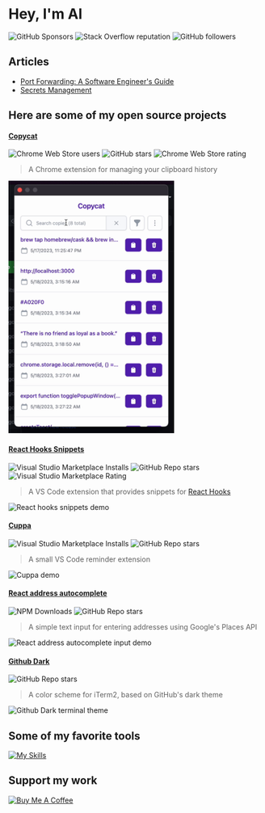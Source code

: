 # Hey, I'm Al

![GitHub Sponsors](https://img.shields.io/github/sponsors/alduncanson)
![Stack Overflow reputation](https://img.shields.io/stackexchange/stackoverflow/r/9985521)
![GitHub followers](https://img.shields.io/github/followers/alduncanson)

## Articles
- [Port Forwarding: A Software Engineer's Guide](https://www.linkedin.com/pulse/port-forwarding-software-engineers-guide-al-duncanson-zuj8e/)
- [Secrets Management](https://www.linkedin.com/pulse/secrets-management-al-duncanson-hj3ue/)

## Here are some of my open source projects

#### [Copycat](https://alduncanson.github.io/Copycat/)

![Chrome Web Store users](https://img.shields.io/chrome-web-store/users/gdfhhdijmhnmgpjpifkdnmajomaaceng)
![GitHub stars](https://img.shields.io/github/stars/alDuncanson/Copycat)
![Chrome Web Store rating](https://img.shields.io/chrome-web-store/rating/gdfhhdijmhnmgpjpifkdnmajomaaceng)

> A Chrome extension for managing your clipboard history

<img alt="Search and filter in Copycat" src="https://github.com/alDuncanson/Copycat/raw/main/content/search.gif" height="500">

#### [React Hooks Snippets](https://marketplace.visualstudio.com/items?itemName=AlDuncanson.react-hooks-snippets)

![Visual Studio Marketplace Installs](https://img.shields.io/visual-studio-marketplace/i/AlDuncanson.react-hooks-snippets)
![GitHub Repo stars](https://img.shields.io/github/stars/alduncanson/react-hooks-snippets)
![Visual Studio Marketplace Rating](https://img.shields.io/visual-studio-marketplace/stars/AlDuncanson.react-hooks-snippets)

> A VS Code extension that provides snippets for [React Hooks](https://react.dev/reference/react/hooks)

![React hooks snippets demo](https://github.com/alDuncanson/alDuncanson/assets/25286675/b3c9449d-6d65-4eaf-aebb-0715a15ef451)

#### [Cuppa](https://marketplace.visualstudio.com/items?itemName=AlDuncanson.cuppa)

![Visual Studio Marketplace Installs](https://img.shields.io/visual-studio-marketplace/i/AlDuncanson.cuppa)
![GitHub Repo stars](https://img.shields.io/github/stars/alduncanson/cuppa)

> A small VS Code reminder extension

![Cuppa demo](https://github.com/alDuncanson/alDuncanson/assets/25286675/34a4e410-f3a3-4844-9016-fdd52e00aeb6)

#### [React address autocomplete](https://www.npmjs.com/package/@alduncanson/react-address-autocomplete)

![NPM Downloads](https://img.shields.io/npm/dy/%40alduncanson%2Freact-address-autocomplete)
![GitHub Repo stars](https://img.shields.io/github/stars/alduncanson/react-address-autocomplete)

> A simple text input for entering addresses using Google's Places API

![React address autocomplete input demo](https://github.com/alDuncanson/alDuncanson/assets/25286675/abdaef61-4bda-46a4-abf3-80a5c546f5de)

#### [Github Dark](https://alduncanson.github.io/Github-Dark/)

![GitHub Repo stars](https://img.shields.io/github/stars/alduncanson/github-dark)

> A color scheme for iTerm2, based on GitHub's dark theme

![Github Dark terminal theme](https://github.com/alDuncanson/alDuncanson/assets/25286675/56cf3584-30b7-4899-91f4-eb2176d4ed0e)

## Some of my favorite tools

[![My Skills](https://skillicons.dev/icons?i=html,css,scss,js,ts,nodejs,npm,ruby,rails,bun,linux,arch,figma,git,github,heroku,md,mongo,postgres,nextjs,vim,neovim,postman,py,react,supabase,tailwind,vscode)](https://skillicons.dev)

## Support my work
<a href="https://www.buymeacoffee.com/alduncanson" target="_blank"><img src="https://cdn.buymeacoffee.com/buttons/v2/default-yellow.png" alt="Buy Me A Coffee" style="height: 60px !important;width: 217px !important;" ></a>
